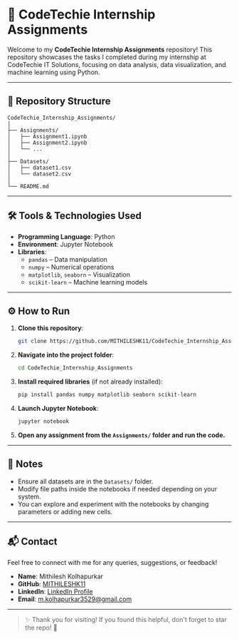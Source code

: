 # 🚀 CodeTechie Internship Assignments

Welcome to my **CodeTechie Internship Assignments** repository! This repository showcases the tasks I completed during my internship at CodeTechie IT Solutions, focusing on data analysis, data visualization, and machine learning using Python.

---

## 📂 Repository Structure

```
CodeTechie_Internship_Assignments/
│
├── Assignments/
│   ├── Assignment1.ipynb
│   ├── Assignment2.ipynb
│   └── ...
│
├── Datasets/
│   ├── dataset1.csv
│   └── dataset2.csv
│
└── README.md
```
---

## 🛠️ Tools & Technologies Used

- **Programming Language**: Python
- **Environment**: Jupyter Notebook
- **Libraries**:
  - `pandas` – Data manipulation
  - `numpy` – Numerical operations
  - `matplotlib`, `seaborn` – Visualization
  - `scikit-learn` – Machine learning models

---

## ⚙️ How to Run

1. **Clone this repository**:
   ```bash
   git clone https://github.com/MITHILESHK11/CodeTechie_Internship_Assignments.git
   ```

2. **Navigate into the project folder**:
   ```bash
   cd CodeTechie_Internship_Assignments
   ```

3. **Install required libraries** (if not already installed):
   ```bash
   pip install pandas numpy matplotlib seaborn scikit-learn
   ```

4. **Launch Jupyter Notebook**:
   ```bash
   jupyter notebook
   ```

5. **Open any assignment from the `Assignments/` folder and run the code.**

---

## 📌 Notes

- Ensure all datasets are in the `Datasets/` folder.
- Modify file paths inside the notebooks if needed depending on your system.
- You can explore and experiment with the notebooks by changing parameters or adding new cells.

---

## 📬 Contact

Feel free to connect with me for any queries, suggestions, or feedback!

- **Name**: Mithilesh Kolhapurkar
- **GitHub**: [MITHILESHK11](https://github.com/MITHILESHK11)
- **LinkedIn**: [LinkedIn Profile](https://www.linkedin.com/in/mithilesh-kolhapurkar/)
- **Email**: [m.kolhapurkar3529@gmail.com](mailto:m.kolhapurkar3529@gmail.com)

---

> ✨ Thank you for visiting! If you found this helpful, don't forget to star the repo! 🌟
